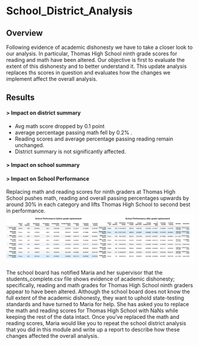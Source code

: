 # School_District_Analysis

## Overview 
Following evidence of academic dishonesty we have to take a closer look to our analysis. In particular, Thomas High School ninth grade scores for reading and math
have been altered. Our objective is first to evaluate the extent of this dishonesty and to better understand it. This update analysis replaces ths scores in question and evaluates how the changes we implement affect the overall analysis. 

## Results

#### > Impact on district summary
- Avg math score dropped by 0.1 point
- average percentage passing math fell by 0.2% . 
- Reading scores and average percentage passing reading remain unchanged. 
- District summary is not significantly affected. 

#### > Impact on school summary 


#### > Impact on School Performance
Replacing math and reading scores for ninth graders at Thomas High School pushes math, reading and overall passing percentages upwards by around 30% in each category and lifts Thomas High School to second best in performance. 
![](Resources/images/school_performance.png)

The school board has notified Maria and her supervisor that the students_complete.csv file shows evidence of academic dishonesty; specifically, reading and math grades for Thomas High School ninth graders appear to have been altered. Although the school board does not know the full extent of the academic dishonesty, they want to uphold state-testing standards and have turned to Maria for help. She has asked you to replace the math and reading scores for Thomas High School with NaNs while keeping the rest of the data intact. Once you’ve replaced the math and reading scores, Maria would like you to repeat the school district analysis that you did in this module and write up a report to describe how these changes affected the overall analysis.

